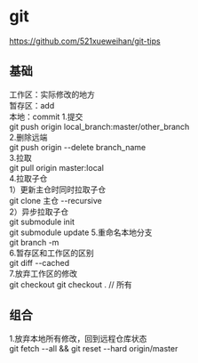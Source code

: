 # git

<https://github.com/521xueweihan/git-tips>  

## 基础

工作区：实际修改的地方  
暂存区：add  
本地：commit
1.提交  
git push origin local_branch:master/other_branch  
2.删除远端  
git push origin --delete branch_name  
3.拉取  
git pull origin master:local  
4.拉取子仓  
1）更新主仓时同时拉取子仓  
git clone 主仓 --recursive  
2）异步拉取子仓  
git submodule init  
git submodule update 
5.重命名本地分支  
git branch -m <new-branch-name>  
6.暂存区和工作区的区别  
git diff --cached  
7.放弃工作区的修改  
git checkout <file name>
git checkout . // 所有  
  
## 组合

1.放弃本地所有修改，回到远程仓库状态  
git fetch --all && git reset --hard origin/master  
